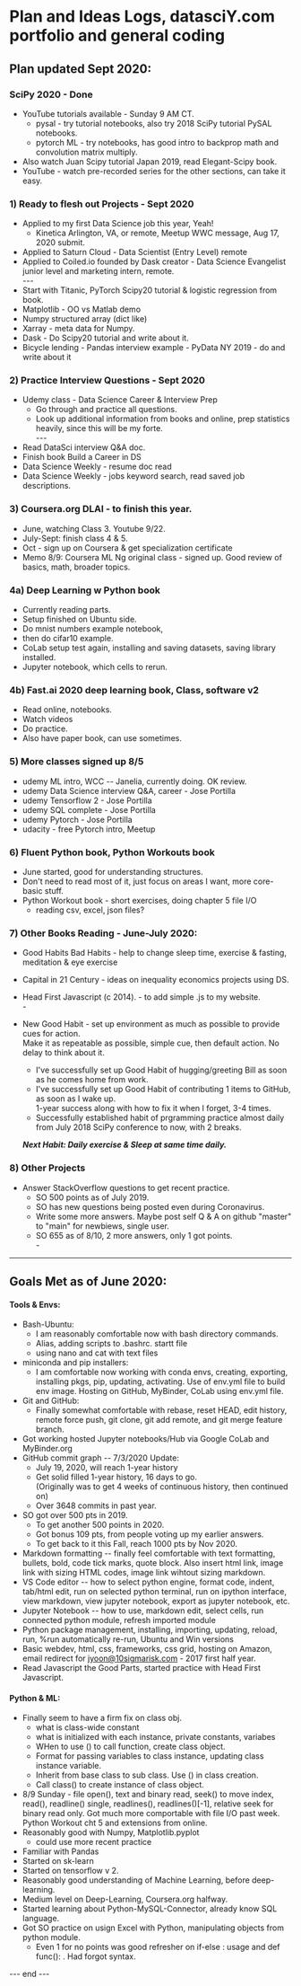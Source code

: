 # Plan and Ideas Logs, datasciY.com portfolio and general coding      

## Plan updated Sept 2020:  

### SciPy 2020 - Done

 * YouTube tutorials available - Sunday 9 AM CT. 
   - pysal - try tutorial notebooks, also try 2018 SciPy tutorial PySAL notebooks.  
   - pytorch ML - try notebooks, has good intro to backprop math and convolution matrix multiply.    
 * Also watch Juan Scipy tutorial Japan 2019, read Elegant-Scipy book.  
 * YouTube - watch pre-recorded series for the other sections, can take it easy.  
 
### 1) Ready to flesh out Projects - Sept 2020  
  * Applied to my first Data Science job this year, Yeah!  
    - Kinetica Arlington, VA, or remote, Meetup WWC message, Aug 17, 2020 submit.    
  * Applied to Saturn Cloud - Data Scientist (Entry Level) remote  
  * Applied to Coiled.io founded by Dask creator - Data Science Evangelist junior level and marketing intern, remote.  
  \-\-\-  
  * Start with Titanic, PyTorch Scipy20 tutorial & logistic regression from book.   
  * Matplotlib - OO vs Matlab demo  
  * Numpy structured array (dict like)  
  * Xarray - meta data for Numpy.  
  * Dask - Do Scipy20 tutorial and write about it.  
  * Bicycle lending - Pandas interview example - PyData NY 2019 - do and write about it  
    
    
### 2) Practice Interview Questions - Sept 2020  
  * Udemy class - Data Science Career & Interview Prep  
    - Go through and practice all questions.  
    - Look up additional information from books and online, prep statistics heavily, since this will be my forte.  
  \-\-\-  
   * Read DataSci interview Q&A doc.  
   * Finish book Build a Career in DS
   * Data Science Weekly - resume doc read  
   * Data Science Weekly - jobs keyword search, read saved job descriptions.  
 
### 3) Coursera.org DLAI - to finish this year.   
 * June, watching Class 3.  Youtube 9/22. 
 * July-Sept: finish class 4 & 5. 
 * Oct - sign up on Coursera & get specialization certificate  
 * Memo 8/9: Coursera ML Ng original class - signed up.  Good review of basics, math, broader topics.  
 

### 4a) Deep Learning w Python book 
  * Currently reading parts.  
  * Setup finished on Ubuntu side.  
  * Do mnist numbers example notebook,
  * then do cifar10 example.  
  * CoLab setup test again, installing and saving datasets, saving library installed.  
  * Jupyter notebook, which cells to rerun.  

### 4b) Fast.ai 2020 deep learning book, Class, software v2    
  * Read online, notebooks.  
  * Watch videos  
  * Do practice.  
  * Also have paper book, can use sometimes. 

### 5) More classes signed up 8/5  

  * udemy ML intro, WCC -- Janelia, currently doing.  OK review.   
  * udemy Data Science interview Q&A, career - Jose Portilla    
  * udemy Tensorflow 2 - Jose Portilla  
  * udemy SQL complete - Jose Portilla  
  * udemy Pytorch - Jose Portilla  
  * udacity - free Pytorch intro, Meetup  

  
### 6) Fluent Python book, Python Workouts book  
  * June started, good for understanding structures.  
  * Don't need to read most of it, just focus on areas I want, more core-basic stuff.  
  * Python Workout book - short exercises, doing chapter 5 file I/O 
    - reading csv, excel, json files?    


### 7) Other Books Reading - June-July 2020:  

  * Good Habits Bad Habits - help to change sleep time, exercise & fasting, meditation & eye exercise  
  * Capital in 21 Century - ideas on inequality economics projects using DS.  
  * Head First Javascript (c 2014). - to add simple .js to my website.  
   \-   
 * New Good Habit - set up environment as much as possible to provide cues for action.  
   Make it as repeatable as possible, simple cue, then default action.  No delay to think about it.  
   - I've successfully set up Good Habit of hugging/greeting Bill as soon as he comes home from work.   
   - I've successfully set up Good Habit of contributing 1 items to GitHub, as soon as I wake up.   
     1-year success along with how to fix it when I forget, 3-4 times.  
   - Successfully established habit of prgramming practice almost daily from July 2018 SciPy conference to now, with 2 breaks. 
   
   ***Next Habit: Daily exercise & Sleep at same time daily.***   
  
### 8) Other Projects  

 * Answer StackOverflow questions to get recent practice.  
   - SO 500 points as of July 2019.  
   - SO has new questions being posted even during Coronavirus.  
   - Write some more answers.  Maybe post self Q & A on github "master" to "main" for newbiews, single user.  
   - SO 655 as of 8/10, 2 more answers, only 1 got points.  
   \-  
   
---  

## Goals Met as of June 2020:  

#### Tools & Envs:  
  * Bash-Ubuntu: 
    - I am reasonably comfortable now with bash directory commands. 
    - Alias, adding scripts to .bashrc. startt file
    - using nano and cat with text files
  * miniconda and pip installers:  
    - I am comfortable now working with conda envs, creating, exporting, installing pkgs, pip, updating, activating.  Use of env.yml file to build env image.  Hosting on GitHub, MyBinder, CoLab using env.yml file.   
  * Git and GitHub:  
    - Finally somewhat comfortable with rebase, reset HEAD, edit history, remote force push, git clone, git add remote, and git merge feature branch. 
  * Got working hosted Jupyter notebooks/Hub via Google CoLab and MyBinder.org  
  * GitHub commit graph -- 7/3/2020 Update:  
    - July 19, 2020, will reach 1-year history  
    - Get solid filled 1-year history, 16 days to go.  
      (Originally was to get 4 weeks of continuous history, then continued on)   
    - Over 3648 commits in past year. 
  * SO got over 500 pts in 2019.  
    - To get another 500 points in 2020.  
    - Got bonus 109 pts, from people voting up my earlier answers. 
    - To get back to it this Fall, reach 1000 pts by Nov 2020. 
  * Markdown formatting -- finally feel comfortable with text formatting, bullets, bold, code tick marks, quote block.  Also insert html link, image link with sizing HTML codes, image link wihtout sizing markdown.  
  * VS Code editor -- how to select python engine, format code, indent, tab/html edit, run on selected python terminal, run on ipython interface, view markdown, view jupyter notebook, export as jupyter notebook, etc.  
  * Jupyter Notebook -- how to use, markdown edit, select cells, run connected python module, refresh imported module  
  * Python package management, installing, importing, updating, reload, run, %run automatically re-run, Ubuntu and Win versions  
  * Basic webdev, html, css, frameworks, css grid, hosting on Amazon, email redirect for jyoon@10sigmarisk.com  - 2017 first half year.  
  * Read Javascript the Good Parts, started practice with Head First Javascript.  

#### Python & ML:  
  * Finally seem to have a firm fix on class obj.  
    - what is class-wide constant
    - what is initialized with each instance, private constants, variabes
    - WHen to use () to call function, create class object.  
    - Format for passing variables to class instance, updating class instance variable. 
    - Inherit from base class to sub class.  Use () in class creation.  
    - Call class() to create instance of class object.  
  * 8/9 Sunday - file open(), text and binary read, seek() to move index, read(), readline() single, readlines(), readlines()[-1], relative seek for binary read only.  Got much more comportable with file I/O past week. Python Workout cht 5 and extensions from online.
  * Reasonably good with Numpy, Matplotlib.pyplot 
    - could use more recent practice  
  * Familiar with Pandas
  * Started on sk-learn 
  * Started on tensorflow v 2. 
  * Reasonably good understanding of Machine Learning, before deep-learning.  
  * Medium level on Deep-Learning, Coursera.org halfway.  
  * Started learning about Python-MySQL-Connector, already know SQL language.  
  * Got SO practice on usign Excel with Python, manipulating objects from python module.  
    - Even 1 for no points was good refresher on if-else : usage and def func(): . Had forgot syntax.  


--- end ---    
